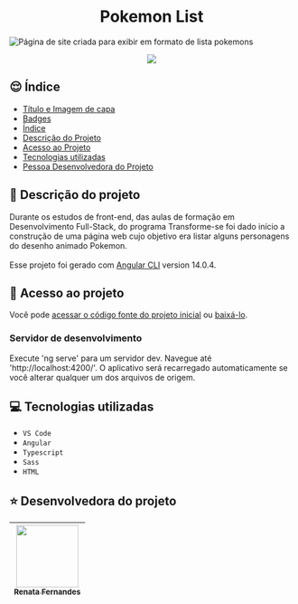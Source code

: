 <h1 align="center"> Pokemon List </h1>

![Página de site criada para exibir em formato de lista pokemons](https://user-images.githubusercontent.com/102121775/178087313-a2fe902c-0c03-4fb6-98a1-f2842e982ef8.png)
<br>

<p align="center">
<img src="https://img.shields.io/badge/Status%20do%20projeto-Concluído-green"/>
</p>



## :relieved: Índice 

* [Título e Imagem de capa](#Título-e-Imagem-de-capa)
* [Badges](#badges)
* [Índice](#índice)
* [Descrição do Projeto](#descrição-do-projeto)
* [Acesso ao Projeto](#acesso-ao-projeto)
* [Tecnologias utilizadas](#tecnologias-utilizadas)
* [Pessoa Desenvolvedora do Projeto](#pessoa-desenvolvedora)


## :page_with_curl: Descrição do projeto
Durante os estudos de front-end, das aulas de formação em Desenvolvimento Full-Stack, do programa Transforme-se foi dado início a construção de uma página web cujo objetivo era listar alguns personagens do desenho animado Pokemon.
<br><br>
Esse projeto foi gerado com [Angular CLI](https://github.com/angular/angular-cli) version 14.0.4.


## 📁 Acesso ao projeto

Você pode [acessar o código fonte do projeto inicial](https://github.com/Renata-Fernandes/Angular-TS-Sass) ou [baixá-lo](https://github.com/Renata-Fernandes/Front-end-Pokemon-List.git).
<br>

<h3>Servidor de desenvolvimento</h3>

Execute 'ng serve' para um servidor dev. Navegue até 'http://localhost:4200/'. O aplicativo será recarregado automaticamente se você alterar qualquer um dos arquivos de origem.

## :computer: Tecnologias utilizadas

- ``VS Code``
- ``Angular``
- ``Typescript``
- ``Sass``
- ``HTML``

## :star: Desenvolvedora do projeto

[<img src="https://avatars.githubusercontent.com/u/102121775?v=4" width=110> <br> <sub>Renata Fernandes</sub>](https://github.com/Renata-Fernandes) |
| :---: |  

